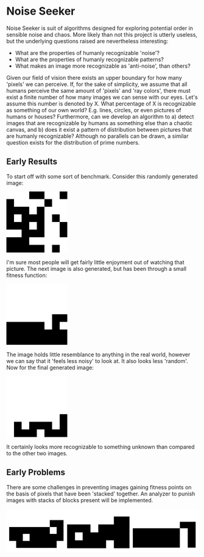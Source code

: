 # Noise Seeker

Noise Seeker is suit of algorithms designed for exploring potential order in sensible noise and chaos. More likely than not this project
is utterly useless, but the underlying questions raised are nevertheless interesting:

- What are the properties of humanly recognizable 'noise'?
- What are the properties of humanly recognizable patterns?
- What makes an image more recognizable as 'anti-noise', than others?

Given our field of vision there exists an upper boundary for how many 'pixels' we can perceive. If, for the sake of simplicity,
we assume that all humans perceive the same amount of 'pixels' and 'ray colors', there must exist a finite number of how many
images we can sense with our eyes. Let's assume this number is denoted by X. What percentage of X is recognizable as something of
our own world? E.g. lines, circles, or even pictures of humans or houses? Furthermore, can we develop an algorithm to a) detect
images that are recognizable by humans as something else than a chaotic canvas, and b) does it exist a pattern of distribution between pictures
that are humanly recognizable? Although no parallels can be drawn, a similar question exists for the distribution of prime numbers.

Early Results
--------------

To start off with some sort of benchmark. Consider this randomly generated image:

![Random noise](https://github.com/chridahl/noiseseeker/blob/master/imgs/test-999999.png?raw=true "Random noise")

I'm sure most people will get fairly little enjoyment out of watching that picture. The next image is also generated,
but has been through a small fitness function:

![Shapeish 1](https://github.com/chridahl/noiseseeker/blob/master/imgs/test-66781182.png?raw=true "Shapeish 1")

The image holds little resemblance to anything in the real world, however we can say that it 'feels less noisy' to look at.
It also looks less 'random'. Now for the final generated image:

![Shapeish 2](https://github.com/chridahl/noiseseeker/blob/master/imgs/test-89462.png?raw=true "Shapeish 2")

It certainly looks more recognizable to something unknown than compared to the other two images.

Early Problems
--------------

There are some challenges in preventing images gaining fitness points on the basis of pixels that have been 'stacked'
together. An analyzer to punish images with stacks of blocks present will be implemented.

![Block Problem](https://github.com/chridahl/noiseseeker/blob/master/imgs/block-problem.png?raw=true "Block Problem")
